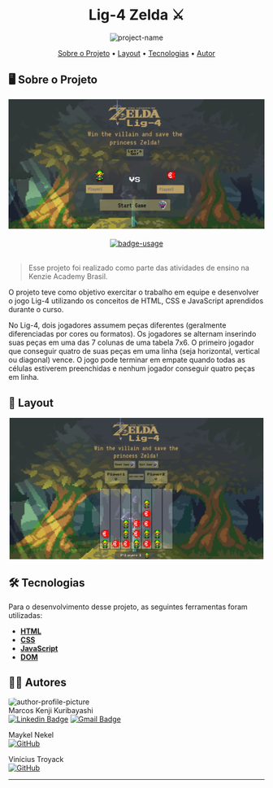 <!-- CABEÇALHO -->
<div id="readme-top" align="center">
    <h1>
        Lig-4 Zelda ⚔️
    </h1>
    <img width=200 src="img/logo-zelda.png" alt="project-name" />
    <p>
        <a href="#%EF%B8%8F-sobre-o-projeto">Sobre o Projeto</a> •
        <a href="#-layout">Layout</a> •
        <a href="#%EF%B8%8F-tecnologias">Tecnologias</a> •
        <a href="#-autor">Autor</a>
    </p>
</div>

<!-- SOBRE O PROJETO -->

## 🖥️ Sobre o Projeto

<div align="center">
    <img src="img/home.png" width=800/>
    <br/>
    <br/>
    <a href="https://kenmarcos.github.io/lig4-zelda/">
        <img src="https://img.shields.io/badge/demo-ver%20aplicação-blue?style=for-the-badge" alt="badge-usage" >
    </a>
</div>

<br/>

> Esse projeto foi realizado como parte das atividades de ensino na Kenzie Academy Brasil.

O projeto teve como objetivo exercitar o trabalho em equipe e desenvolver o jogo Lig-4 utilizando os conceitos de HTML, CSS e JavaScript aprendidos durante o curso.

No Lig-4, dois jogadores assumem peças diferentes (geralmente diferenciadas por cores ou formatos). Os jogadores se alternam inserindo suas peças em uma das 7 colunas de uma tabela 7x6. O primeiro jogador que conseguir quatro de suas peças em uma linha (seja horizontal, vertical ou diagonal) vence. O jogo pode terminar em empate quando todas as células estiverem preenchidas e nenhum jogador conseguir quatro peças em linha.

<!-- LAYOUT -->

## 🎨 Layout

<p align="center">
  <img src="img/game.png" width=500>
</p>

<!-- TECNOLOGIAS -->

## 🛠️ Tecnologias

Para o desenvolvimento desse projeto, as seguintes ferramentas foram utilizadas:

- **[HTML](https://developer.mozilla.org/en-US/docs/Web/HTML)**
- **[CSS](https://developer.mozilla.org/en-US/docs/Web/CSS)**
- **[JavaScript](https://developer.mozilla.org/en-US/docs/Web/JavaScript)**
- **[DOM](https://developer.mozilla.org/en-US/docs/Web/API/Document_Object_Model)**

## 👨‍💻 Autores

<img style="border-radius: 15%;" src="https://gitlab.com/uploads/-/system/user/avatar/8603970/avatar.png?width=400" width=70 alt="author-profile-picture"/><br/>Marcos Kenji Kuribayashi<br/>[![Linkedin Badge](https://img.shields.io/badge/-LinkedIn-blue?style=flat&logo=Linkedin&logoColor=white)](https://www.linkedin.com/in/marcos-kuribayashi/) [![Gmail Badge](https://img.shields.io/badge/-marcosken13@gmail.com-c14438?style=flat&logo=Gmail&logoColor=white)](mailto:marcosken13@gmail.com)

Maykel Nekel<br/>[![GitHub](https://img.shields.io/badge/github-%23121011.svg?style=flat&logo=github&logoColor=white)](https://github.com/maykelnekel)

Vinícius Troyack<br/>[![GitHub](https://img.shields.io/badge/github-%23121011.svg?style=flat&logo=github&logoColor=white)](https://github.com/ViniciusTroyack)

---
